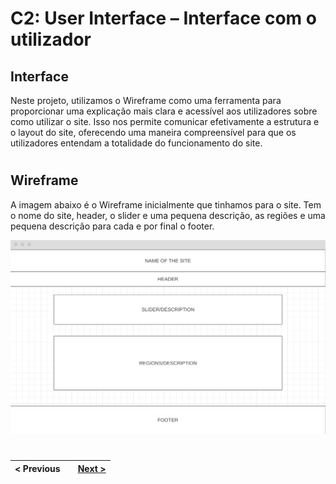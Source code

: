 # C2: User Interface – Interface com o utilizador


## Interface

Neste projeto, utilizamos o Wireframe como uma ferramenta para proporcionar uma explicação mais clara e acessível aos utilizadores sobre como utilizar o site. Isso nos permite comunicar efetivamente a estrutura e o layout do site, oferecendo uma maneira compreensível para que os utilizadores entendam a totalidade do funcionamento do site.

#

## Wireframe

A imagem abaixo é o Wireframe inicialmente que tinhamos para o site. Tem o nome do site, header, o slider e uma pequena descrição, as regiões e uma pequena descrição para cada e por final o footer.

<img alt="Wireframe" src="img/Wireframe.jpg">



#


< Previous | | [Next >](c3.md)
:--- | :---: | ---: 

